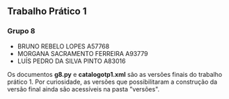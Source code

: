 ## Trabalho Prático 1
### Grupo 8
- BRUNO REBELO LOPES A57768
- MORGANA SACRAMENTO FERREIRA A93779
- LUÍS PEDRO DA SILVA PINTO A83016

Os documentos **g8.py** e **catalogotp1.xml** são as versões finais do trabalho prático 1.
Por curiosidade, as versões que possibilitaram a construção da versão final ainda são acessíveis na pasta "versões".

